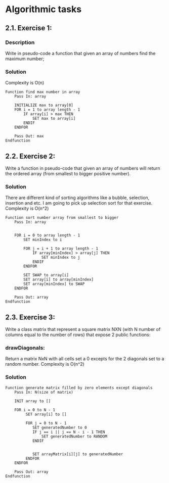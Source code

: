 # Algorithmic tasks

## 2.1. Exercise 1: 

### Description
Write in pseudo-code a function that given an array of numbers find the maximum number;

### Solution

Complexity  is O(n)

```
Function find max number in array
    Pass In: array

    INITIALIZE max to array[0]
    FOR i = 1 to array length - 1
        IF array[i] > max THEN
            SET max to array[i]
        ENDIF
    ENDFOR      

    Pass Out: max
Endfunction
```

## 2.2. Exercise 2:

Write a function in pseudo-code that given an array of numbers will return the ordered array (from smallest to bigger positive number).

### Solution

There are different kind of sorting algorithms like a bubble, selection, insertion and etc. I am going to pick up selection sort for that exercise. Complexity  is O(n^2)


```
Function sort number array from smallest to bigger
    Pass In: array


    FOR i = 0 to array length - 1
        SET minIndex to i
        
        FOR j = i + 1 to array length - 1
            IF array[minIndex] > array[j] THEN
                SET minIndex to j
            ENDIF
        ENDFOR
        
        SET SWAP to array[i]
        SET array[i] to array[minIndex]
        SET array[minIndex] to SWAP
    ENDFOR

    Pass Out: array
Endfunction
```

## 2.3. Exercise 3:

Write a class matrix that represent a square matrix NXN (with N number of columns equal to the number of rows) that expose 2 public functions:

### drawDiagonals:
Return a matrix NxN with all cells set a 0 excepts for the 2 diagonals set to a random number. Complexity  is O(n^2)


### Solution

```
Function generate matrix filled by zero elements except diagonals
    Pass In: N(size of matrix)

    INIT array to []

    FOR i = 0 to N - 1
         SET array[i] to []

         FOR j = 0 to N - 1
            SET generatedNumber to 0
            IF j == i || j == N - i - 1 THEN
                SET generatedNumber to RANDOM
            ENDIF


            SET arrayMatrix[i][j] to generatedNumber
         ENDFOR
    ENDFOR

    Pass Out: array
Endfunction
```